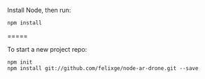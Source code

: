 Install Node, then run:

    npm install


=====


To start a new project repo:
    
    npm init
    npm install git://github.com/felixge/node-ar-drone.git --save
